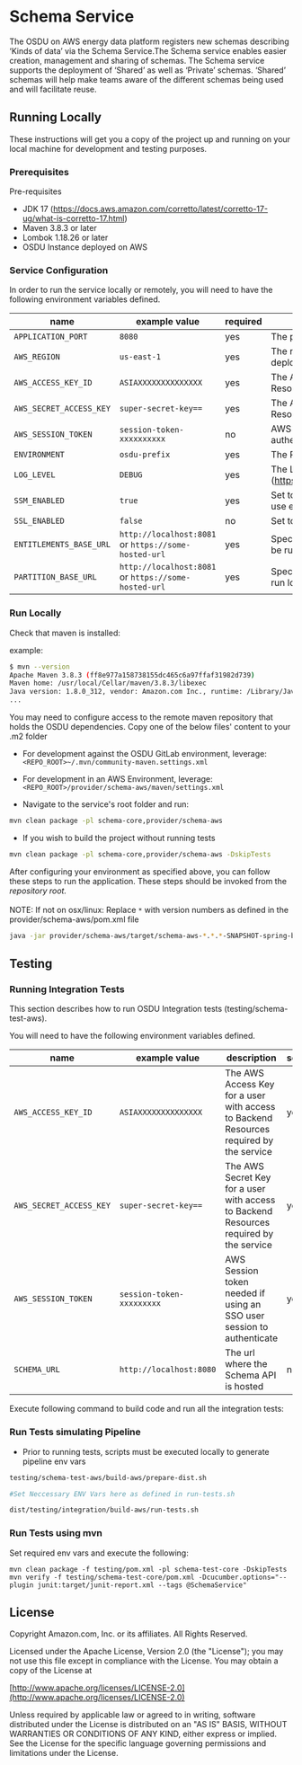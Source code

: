 # Schema Service
The OSDU on AWS energy data platform registers new schemas describing ‘Kinds of data’ via the Schema Service.The Schema service enables easier creation, management and sharing of schemas.
The Schema service supports the deployment of ‘Shared’ as well as ‘Private’ schemas. ‘Shared’ schemas will help make teams aware of the different schemas being used and will facilitate reuse.
 

## Running Locally

These instructions will get you a copy of the project up and running on your local machine for development and testing purposes.

### Prerequisites
Pre-requisites

* JDK 17 (https://docs.aws.amazon.com/corretto/latest/corretto-17-ug/what-is-corretto-17.html)
* Maven 3.8.3 or later
* Lombok 1.18.26 or later
* OSDU Instance deployed on AWS

### Service Configuration
In order to run the service locally or remotely, you will need to have the following environment variables defined.

| name | example value | required | description | sensitive? |
| ---  | ---   | ---         | ---        | ---    |
| `APPLICATION_PORT` | `8080` | yes | The port the service will be hosted on. | no |
| `AWS_REGION` | `us-east-1` | yes | The region where resources needed by the service are deployed | no |
| `AWS_ACCESS_KEY_ID` | `ASIAXXXXXXXXXXXXXX` | yes | The AWS Access Key for a user with access to Backend Resources required by the service | yes |
| `AWS_SECRET_ACCESS_KEY` | `super-secret-key==` | yes | The AWS Secret Key for a user with access to Backend Resources required by the service | yes |
| `AWS_SESSION_TOKEN` | `session-token-xxxxxxxxxx` | no | AWS Session token needed if using an SSO user session to authenticate | yes |
| `ENVIRONMENT` | `osdu-prefix` | yes | The Resource Prefix defined during deployment | no |
| `LOG_LEVEL` | `DEBUG` | yes | The Log Level severity to use (https://www.tutorialspoint.com/log4j/log4j_logging_levels.htm) | no |
| `SSM_ENABLED` | `true` | yes | Set to 'true' to use SSM to resolve config properties, otherwise use env vars | no |
| `SSL_ENABLED` | `false` | no | Set to 'false' to disable SSL for local development | no |
| `ENTITLEMENTS_BASE_URL` | `http://localhost:8081` or `https://some-hosted-url` | yes | Specify the base url for an entitlements service instance. Can be run locally or remote | no |
| `PARTITION_BASE_URL` | `http://localhost:8081` or `https://some-hosted-url` | yes | Specify the base url for a partitions service instance. Can be run locally or remote | no |



### Run Locally
Check that maven is installed:

example:
```bash
$ mvn --version
Apache Maven 3.8.3 (ff8e977a158738155dc465c6a97ffaf31982d739)
Maven home: /usr/local/Cellar/maven/3.8.3/libexec
Java version: 1.8.0_312, vendor: Amazon.com Inc., runtime: /Library/Java/JavaVirtualMachines/amazon-corretto-8.jdk/Contents/Home/jre
...
```

You may need to configure access to the remote maven repository that holds the OSDU dependencies. Copy one of the below files' content to your .m2 folder
* For development against the OSDU GitLab environment, leverage: `<REPO_ROOT>~/.mvn/community-maven.settings.xml`
* For development in an AWS Environment, leverage: `<REPO_ROOT>/provider/schema-aws/maven/settings.xml`

* Navigate to the service's root folder and run:

```bash
mvn clean package -pl schema-core,provider/schema-aws
```

* If you wish to build the project without running tests

```bash
mvn clean package -pl schema-core,provider/schema-aws -DskipTests
```

After configuring your environment as specified above, you can follow these steps to run the application. These steps should be invoked from the *repository root.*
<br/>
<br/>
NOTE: If not on osx/linux: Replace `*` with version numbers as defined in the provider/schema-aws/pom.xml file

```bash
java -jar provider/schema-aws/target/schema-aws-*.*.*-SNAPSHOT-spring-boot.jar
```

## Testing
 
 ### Running Integration Tests 
 This section describes how to run OSDU Integration tests (testing/schema-test-aws).
 
 You will need to have the following environment variables defined.
 
 | name | example value | description | sensitive?
 | ---  | ---   | ---         | ---        |
 | `AWS_ACCESS_KEY_ID` | `ASIAXXXXXXXXXXXXXX` | The AWS Access Key for a user with access to Backend Resources required by the service | yes |
 | `AWS_SECRET_ACCESS_KEY` | `super-secret-key==` | The AWS Secret Key for a user with access to Backend Resources required by the service | yes |
 | `AWS_SESSION_TOKEN` | `session-token-xxxxxxxxx` | AWS Session token needed if using an SSO user session to authenticate | yes |
 | `SCHEMA_URL` | `http://localhost:8080` | The url where the Schema API is hosted | no |  

  
 Execute following command to build code and run all the integration tests:

### Run Tests simulating Pipeline

* Prior to running tests, scripts must be executed locally to generate pipeline env vars

```bash
testing/schema-test-aws/build-aws/prepare-dist.sh

#Set Neccessary ENV Vars here as defined in run-tests.sh

dist/testing/integration/build-aws/run-tests.sh 
```

### Run Tests using mvn
Set required env vars and execute the following:
```
mvn clean package -f testing/pom.xml -pl schema-test-core -DskipTests
mvn verify -f testing/schema-test-core/pom.xml -Dcucumber.options="--plugin junit:target/junit-report.xml --tags @SchemaService"
```

## License
Copyright Amazon.com, Inc. or its affiliates. All Rights Reserved.
 
Licensed under the Apache License, Version 2.0 (the "License");
you may not use this file except in compliance with the License.
You may obtain a copy of the License at
 
[http://www.apache.org/licenses/LICENSE-2.0](http://www.apache.org/licenses/LICENSE-2.0)
 
Unless required by applicable law or agreed to in writing, software
distributed under the License is distributed on an "AS IS" BASIS,
WITHOUT WARRANTIES OR CONDITIONS OF ANY KIND, either express or implied.
See the License for the specific language governing permissions and
limitations under the License.
